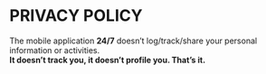 # PRIVACY POLICY
The mobile application **24/7** doesn’t log/track/share your personal information or activities.<br>
**It doesn’t track you, it doesn’t profile you. That’s it.**
